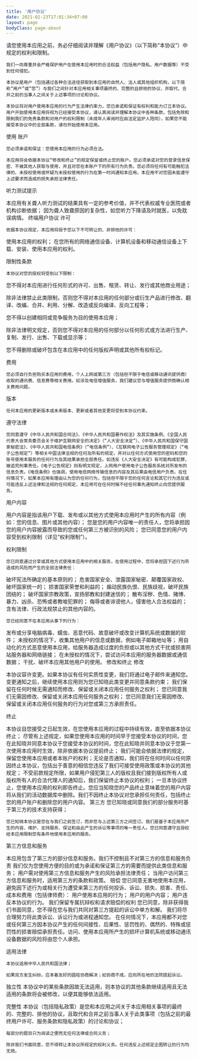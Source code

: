 ```yaml
---
title: '用户协议'
date: 2021-02-23T17:01:34+07:00
layout: page
bodyClass: page-about
---
```

   请您使用本应用之前，务必仔细阅读并理解《用户协议》（以下简称“本协议”）中规定的权利和限制。

    我们一向尊重并会严格保护用户在使用本应用时的合法权益（包括用户隐私、用户数据等）不受到任何侵犯。

    本协议是用户（包括通过各种合法途径获取到本应用的自然人、法人或其他组织机构，以下简称“用户”或“您”）与我们之间针对本应用相关事项最终的、完整的且排他的协议，并取代、合并之前的当事人之间关于上述事项的讨论和协议。

    本协议将对用户使用本应用的行为产生法律约束力，您已承诺和保证有权利和能力订立本协议。用户开始使用本应用将视为已经接受本协议，请认真阅读并理解本协议中各种条款，包括免除和限制我们的免责条款和对用户的权利限制（未成年人审阅时应由法定监护人陪同），如果您不能接受本协议中的全部条款，请勿开始使用本应用。

使用
账户
 

    您必须承诺和保证：您使用本应用的行为必须合法。

    本应用将会依据本协议“修改和终止”的规定保留或终止您的账户。您必须承诺对您的登录信息保密、不被其他人获取与使用，并且对您在本账户下的所有行为负责。您必须将任何有可能触犯法律的、未授权使用或怀疑为未授权使用的行为在第一时间通知本应用。本应用不对您因未能遵守上述要求而造成的损失承担法律责任。


听力测试提示
 

本应用有关聋人听力测试的结果具有一定的参考价值，并不代表权威专业医院或者机构诊断依据；
因为聋人致聋原因的复杂性，如您听力下降请及时就医，以免耽误病情。
终端用户协议
许可
 

    依据本协议规定，本应用将授予您以下不可转让的、非排他的许可：

使用本应用的权利；
在您所有的网络通信设备、计算机设备和移动通信设备上下载、安装、使用本应用的权利。
 

限制性条款
 

    本协议对您的授权将受到以下限制：

您不得对本应用进行任何形式的许可、出售、租赁、转让、发行或其他商业用途；

除非法律禁止此类限制，否则您不得对本应用的任何部分或衍生产品进行修改、翻译、改编、合并、利用、分解、改造或反向编译、反向工程等；

您不得以创建相同或竞争服务为目的使用本应用；

除非法律明文规定，否则您不得对本应用的任何部分以任何形式或方法进行生产、复制、发行、出售、下载或显示等；

您不得删除或破坏包含在本应用中的任何版权声明或其他所有权标记。
 

费用
 

    您必须自行负担购买本应用的费用，个人上网或第三方（包括但不限于电信或移动通讯提供商）收取的通讯费、信息费等相关费用。如涉及电信增值服务，我们建议您与增值服务提供商确认相关费用问题。

 

版本
 

    任何本应用的更新版本或未来版本、更新或者其他变更将受到本协议约束。

遵守法律

    您同意遵守《中华人民共和国合同法》、《中华人民共和国著作权法》及其实施条例、《全国人民代表大会常务委员会关于维护互联网安全的决定》（“人大安全决定”）、《中华人民共和国保守国家秘密法》、《中华人民共和国电信条例》（“电信条例“）、《互联网电子公告服务管理规定》（“电子公告规定”）等相关中国法律法规的任何及所有的规定，并对以任何方式使用您的密码和您的账号使用本服务的任何行为及其结果承担全部责任。如违反《人大安全决定》有可能构成犯罪，被追究刑事责任。《电子公告规定》则有明文规定，上网用户使用电子公告服务系统对所发布的信息负责。《电信条例》也强调，使用电信网络传输信息的内容及其后果由电信用户负责。在任何情况下，如果本应用有理由认为您的任何行为，包括但不限于您的任何言论和其它行为违反或可能违反上述法律和法规的任何规定，本应用可在任何时候不经任何事先通知终止向您提供服务。

用户内容

用户内容是指该用户下载、发布或以其他方式使用本应用时产生的所有内容（例如：您的信息、图片或其他内容）；
您是您的用户内容唯一的责任人，您将承担因您的用户内容披露而导致的您或任何第三方被识别的风险；
您已同意您的用户内容受到权利限制（详见“权利限制”）。

权利限制

    您已同意通过分享或其他方式使用本应用中的相关服务，在使用过程中，您将承担因下述行为所造成的风险而产生的全部法律责任：

破坏宪法所确定的基本原则的；
危害国家安全、泄露国家秘密、颠覆国家政权、破坏国家统一的；
损害国家荣誉和利益的；
煽动民族仇恨、民族歧视，破坏民族团结的；
破坏国家宗教政策，宣扬邪教和封建迷信的；
散布淫秽、色情、赌博、暴力、凶杀、恐怖或者教唆犯罪的；
侮辱或者诽谤他人，侵害他人合法权益的；
含有法律、行政法规禁止的其他内容的。
 

    您已经同意不在本应用从事下列行为：

发布或分享电脑病毒、蠕虫、恶意代码、故意破坏或改变计算机系统或数据的软件；
未授权的情况下，收集其他用户的信息或数据，例如电子邮箱地址等；
用自动化的方式恶意使用本应用，给服务器造成过度的负担或以其他方式干扰或损害网站服务器和网络链接；
在未授权的情况下，尝试访问本应用的服务器数据或通信数据；
干扰、破坏本应用其他用户的使用。
修改和终止
修改
 

本协议容许变更。如果本协议有任何实质性变更，我们将通过电子邮件来通知您。变更通知之后，继续使用本应用则为您已知晓此类变更并同意条款约束；
我们保留在任何时候无需通知而修改、保留或关闭本应用任何服务之权利；
您已同意我们无需因修改、保留或关闭本应用任何服务之权利；
您已同意我们无需因修改、保留或关闭本应用任何服务的行为对您或第三方承担责任。
 

终止
 

本协议自您接受之日起生效，在您使用本应用的过程中持续有效，直至依据本协议终止；
尽管有上述规定，如果您使用本应用的时间早于您接受本协议的时间，您在此知晓并同意本协议于您接受本协议的时间，您在此知晓并同意本协议于您第一次使用本应用时生效，除非依据本协议提前终止；
我们可能会依据法律的规定，保留您使用本应用或者本账户的权利；无论是否通知，我们将在任何时间以任何原因终止本协议，包括出于善意的相信您违反了我们可接受使用政策或本协议的其他规定；
不受前款规定所限，如果用户侵犯第三人的版权且我们接到版权所有人或版权所有人的合法代理人的通知后，我们保留终止本协议的权利；
一旦本协议终止，您使用本应用的权利即告终止。您应当知晓您的产品终止意味着您的用户内容将从我们的活动数据库中删除。我们不因终止本协议对您承担任何责任，包括终止您的用户账户和删除您的用户内容。
第三方
您已知晓或同意我们的部分服务时基于第三方的技术支持获得；
 

    您已知晓本协议是您在与我们之前签订，而非您与上述第三方之间签订。我们是基于本应用所产生的内容、维护、支持服务、保证和由此产生的诉讼等事项的唯一责任人。您已同意遵守且授权给本应用限制您有条件地使用本应用的服务。

 

第三方信息和服务
 

本应用包含了第三方的部分信息和服务。我们不控制且不对第三方的信息和服务负责
我们仅为您使用方便的目的或为承诺和保证第三方的需要而提供此类信息和服务；
用户需对使用第三方信息和服务产生的风险承担法律责任；
当用户访问第三方信息和服务时，适用第三方的条款和政策。
赔偿
您已同意无害地使用本应用，避免因下述行为或相关行为遭受来第三方的任何投诉、诉讼、损失、损害、责任、成本和费用（包括律师费）：
用户使用本应用的行为；
用户的用户内容；
用户违反本协议的行为。
我们保留专属抗辩权和请求赔偿的权利
您已同意，除非获得我们书面同意，您不得在您与我们共同对第三方提起的诉讼中单方和解。
我们将尽合理努力将此类诉讼、诉讼行为或进程通知您。
在任何情况下，本应用都不对您或任何第三方因本协议产生的任何间接性、后果性、惩罚性的、偶然的、特殊或惩罚性的损害赔偿承担责任。访问、使用本应用所产生的损坏计算机系统或移动通讯设备数据的风险将由您个人承担。

适用法律

    本协议适用中华人民共和国法律；

    如果双方发生纠纷，应本着友好的圆柱协商解决；如协商不成，应向所在地的法院提起诉讼。

独立性
    本协议中的某些条款因故无法适用，则本协议的其他条款继续适用且无法适用的条款将会被修改，以便其能够依法适用。

完整性
    本协议（包括隐私政策）是您和本应用之间关于本应用相关事项的最终的、完整的、排他的协议，且取代和合并之前当事人关于此类事项（包括之前的最终用户许可、服务条款和隐私政策）的讨论和协议；

    每部分的题目只为阅读之便而无任何法律或合同义务；

    除非我们书面同意，您不得转让本协议所规定的权利义务。任何违反上述规定企图转让的行为均无效。
